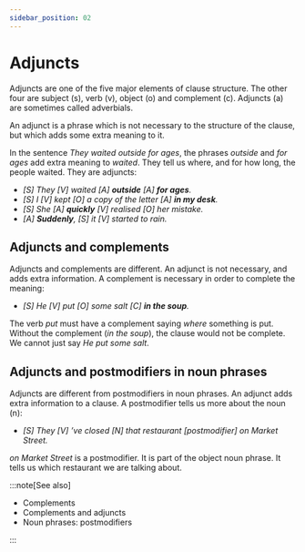 ```yaml
---
sidebar_position: 02
---
```


# Adjuncts

Adjuncts are one of the five major elements of clause structure. The other four are subject (s), verb (v), object (o) and complement (c). Adjuncts (a) are sometimes called adverbials.

An adjunct is a phrase which is not necessary to the structure of the clause, but which adds some extra meaning to it.

In the sentence *They waited outside for ages*, the phrases *outside* and *for ages* add extra meaning to *waited*. They tell us where, and for how long, the people waited. They are adjuncts:

- *\[S\] They \[V\] waited \[A\] **outside** \[A\] **for ages**.*
- *\[S\] I \[V\] kept \[O\] a copy of the letter \[A\] **in my desk**.*
- *\[S\] She \[A\] **quickly** \[V\] realised \[O\] her mistake.*
- *\[A\] **Suddenly**, \[S\] it \[V\] started to rain.*

## Adjuncts and complements

Adjuncts and complements are different. An adjunct is not necessary, and adds extra information. A complement is necessary in order to complete the meaning:

- *\[S\] He \[V\] put \[O\] some salt \[C\] **in the soup**.*

The verb *put* must have a complement saying *where* something is put. Without the complement (*in the soup*), the clause would not be complete. We cannot just say *He put some salt*.

## Adjuncts and postmodifiers in noun phrases

Adjuncts are different from postmodifiers in noun phrases. An adjunct adds extra information to a clause. A postmodifier tells us more about the noun (n):

- *\[S\] They \[V\] ’ve closed \[N\] that restaurant \[postmodifier\] on Market Street.*

*on Market Street* is a postmodifier. It is part of the object noun phrase. It tells us which restaurant we are talking about.

:::note[See also]

- Complements
- Complements and adjuncts
- Noun phrases: postmodifiers

:::
